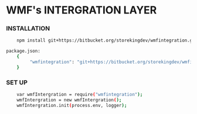 
# WMF's INTERGRATION LAYER

### INSTALLATION
``` sh
    npm install git+https://bitbucket.org/storekingdev/wmfintegration.git --save
```

``` sh
package.json: 
    {
         "wmfintegration": "git+https://bitbucket.org/storekingdev/wmfintegration.git"
    }
```

### SET UP
```sh
    var wmfIntergration = require("wmfintegration");
    wmfIntergration = new wmfIntergration();
    wmfIntergration.init(process.env, logger);
```